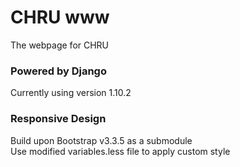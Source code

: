 # CHRU www

The webpage for CHRU

### Powered by Django
Currently using version 1.10.2

### Responsive Design
Build upon Bootstrap v3.3.5 as a submodule
<br>
Use modified variables.less file to apply custom style 

